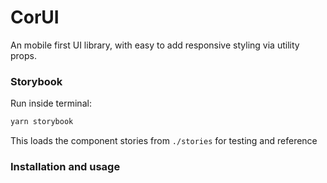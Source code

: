 # CorUI

An mobile first UI library, with easy to add responsive styling via utility props.

### Storybook

Run inside terminal:

```bash
yarn storybook
```

This loads the component stories from `./stories` for testing and reference

### Installation and usage
